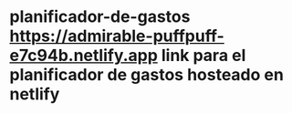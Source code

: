 # planificador-de-gastos https://admirable-puffpuff-e7c94b.netlify.app link para el planificador de gastos hosteado en netlify
